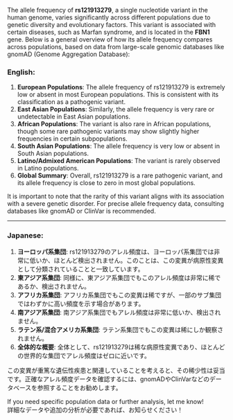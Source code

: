 The allele frequency of **rs121913279**, a single nucleotide variant in the human genome, varies significantly across different populations due to genetic diversity and evolutionary factors. This variant is associated with certain diseases, such as Marfan syndrome, and is located in the **FBN1** gene. Below is a general overview of how its allele frequency compares across populations, based on data from large-scale genomic databases like gnomAD (Genome Aggregation Database):

### English:
1. **European Populations**: The allele frequency of rs121913279 is extremely low or absent in most European populations. This is consistent with its classification as a pathogenic variant.
2. **East Asian Populations**: Similarly, the allele frequency is very rare or undetectable in East Asian populations.
3. **African Populations**: The variant is also rare in African populations, though some rare pathogenic variants may show slightly higher frequencies in certain subpopulations.
4. **South Asian Populations**: The allele frequency is very low or absent in South Asian populations.
5. **Latino/Admixed American Populations**: The variant is rarely observed in Latino populations.
6. **Global Summary**: Overall, rs121913279 is a rare pathogenic variant, and its allele frequency is close to zero in most global populations.

It is important to note that the rarity of this variant aligns with its association with a severe genetic disorder. For precise allele frequency data, consulting databases like gnomAD or ClinVar is recommended.

---

### Japanese:
1. **ヨーロッパ系集団**: rs121913279のアレル頻度は、ヨーロッパ系集団では非常に低いか、ほとんど検出されません。このことは、この変異が病原性変異として分類されていることと一致しています。
2. **東アジア系集団**: 同様に、東アジア系集団でもこのアレル頻度は非常に稀であるか、検出されません。
3. **アフリカ系集団**: アフリカ系集団でもこの変異は稀ですが、一部のサブ集団ではわずかに高い頻度を示す場合があります。
4. **南アジア系集団**: 南アジア系集団でもアレル頻度は非常に低いか、検出されません。
5. **ラテン系/混合アメリカ系集団**: ラテン系集団でもこの変異は稀にしか観察されません。
6. **全体的な概要**: 全体として、rs121913279は稀な病原性変異であり、ほとんどの世界的な集団でアレル頻度はゼロに近いです。

この変異が重篤な遺伝性疾患と関連していることを考えると、その稀少性は妥当です。正確なアレル頻度データを確認するには、gnomADやClinVarなどのデータベースを参照することをお勧めします。

If you need specific population data or further analysis, let me know!  
詳細なデータや追加の分析が必要であれば、お知らせください！